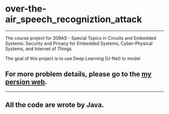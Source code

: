 # over-the-air_speech_recogniztion_attack
--------------------------------------------------------------------------------
The course project for 209AS - Special Topics in Circuits and Embedded Systems: 
Security and Privacy for Embedded Systems, Cyber-Physical Systems, and Internet 
of Things.

The goal of this project is to use Deep Learning (U-Net) to model 

For more problem details, please go to the [my persion web](weikunhan.github.io).
--------------------------------------------------------------------------------

--------------------------------------------------------------------------------
All the code are wrote by Java.
--------------------------------------------------------------------------------
